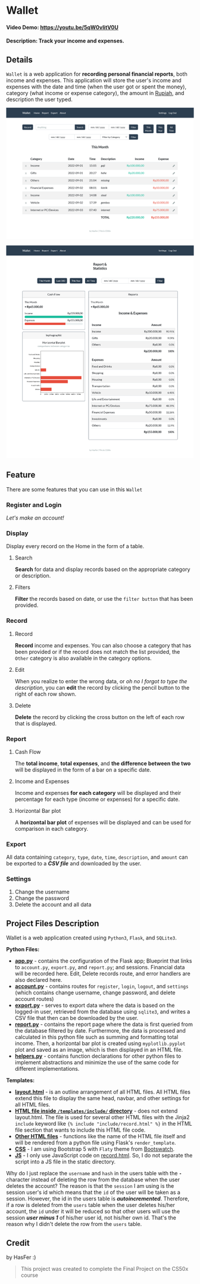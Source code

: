 # Wallet
#### Video Demo: https://youtu.be/5qW0vIitV0U
#### Description: Track your income and expenses.

## Details

`Wallet` is a web application for **recording personal financial reports**, both income and expenses. This application will store the user's income and expenses with the date and time (when the user got or spent the money), category (what income or expense category), the amount in [Rupiah](https://en.wikipedia.org/wiki/Indonesian_rupiah), and description the user typed.

![demo1](/static/img/demo1.png)

![demo2](/static/img/demo2.png)

## Feature

There are some features that you can use in this `Wallet`

### Register and Login

*Let's make an account!*

### Display

Display every record on the Home in the form of a table.

1. Search

     **Search** for data and display records based on the appropriate category or description.

1. Filters

     **Filter** the records based on date, or use the `filter button` that has been provided.

### Record

1. Record

    **Record** income and expenses. You can also choose a category that has been provided or if the record does not match the list provided, the `Other` category is also available in the category options.

1. Edit

    When you realize to enter the wrong data, or *oh no I forgot to type the description*, you can **edit** the record by clicking the pencil button to the right of each row shown.

1. Delete

    **Delete** the record by clicking the cross button on the left of each row that is displayed.

### Report

1. Cash Flow

    The **total income**, **total expenses**, and **the difference between the two** will be displayed in the form of a bar on a specific date.

1. Income and Expenses

    Income and expenses **for each category** will be displayed and their percentage for each type (income or expenses) for a specific date.

1. Horizontal Bar plot

    A **horizontal bar plot** of expenses will be displayed and can be used for comparison in each category.

### Export

All data containing `category`, `type`, `date`, `time`, `description`, and `amount` can be exported to a ***CSV file*** and downloaded by the user.

### Settings

1. Change the username
1. Change the password
1. Delete the account and all data

## Project Files Description

Wallet is a web application created using `Python3`, `Flask`, and `SQLite3`.

**Python Files:**

- **[app.py](app.py)** - contains the configuration of the Flask app; Blueprint that links to `account.py`, `export.py`, and `report.py`; and sessions. Financial data will be recorded here. Edit, Delete records route, and error handlers are also declared here.
- **[account.py](account.py)** - contains routes for `register`, `login`, `logout`, and `settings` (which contains change username, change password, and delete account routes)
- **[export.py](export.py)** - serves to export data where the data is based on the logged-in user, retrieved from the database using `sqlite3`, and writes a CSV file that then can be downloaded by the user.
- **[report.py](report.py)** - contains the report page where the data is first queried from the database filtered by date. Furthermore, the data is processed and calculated in this python file such as summing and formatting total income. Then, a horizontal bar plot is created using `myplotlib.pyplot` plot and saved as an image, which is then displayed in an HTML file.
- **[helpers.py](helpers.py)** - contains function declarations for other python files to implement abstractions and minimize the use of the same code for different implementations.

**Templates:**

- **[layout.html](/templates/layout.html)** - is an outline arrangement of all HTML files. All HTML files extend this file to display the same head, navbar, and other settings for all HTML files.
- **[HTML file inside `/templates/include/` directory](/templates/include/)** - does not extend layout.html. The file is used for several other HTML files with the Jinja2 `include` keyword like `{% include "include/record.html" %}` in the HTML file section that wants to include this HTML file code.
- **[Other HTML files](/templates/)** - functions like the name of the HTML file itself and will be rendered from a python file using Flask's `render_template`.
- **[CSS](/static/light.css)** - I am using Bootstrap 5 with `Flaty` theme from [Bootswatch](https://bootswatch.com/).
- **[JS](templates/include/record.html)** - I only use JavaScript code on [record.html](templates/include/record.html). So, I do not separate the script into a JS file in the static directory.

Why do I just replace the `username` and `hash` in the users table with the **`-`** character instead of deleting the row from the database when the user deletes the account? The reason is that the `session` I am using is the session user's id which means that the `id` of the user will be taken as a session. However, the id in the users table is ***autoincremented***. Therefore, if a row is deleted from the `users` table when the user deletes his/her account, the `id` under it will be reduced so that other users will use the session ***user minus 1*** of his/her user id, not his/her own id. That's the reason why I didn't delete the row from the `users` table.

## Credit

by HasFer :)

> This project was created to complete the Final Project on the CS50x course
